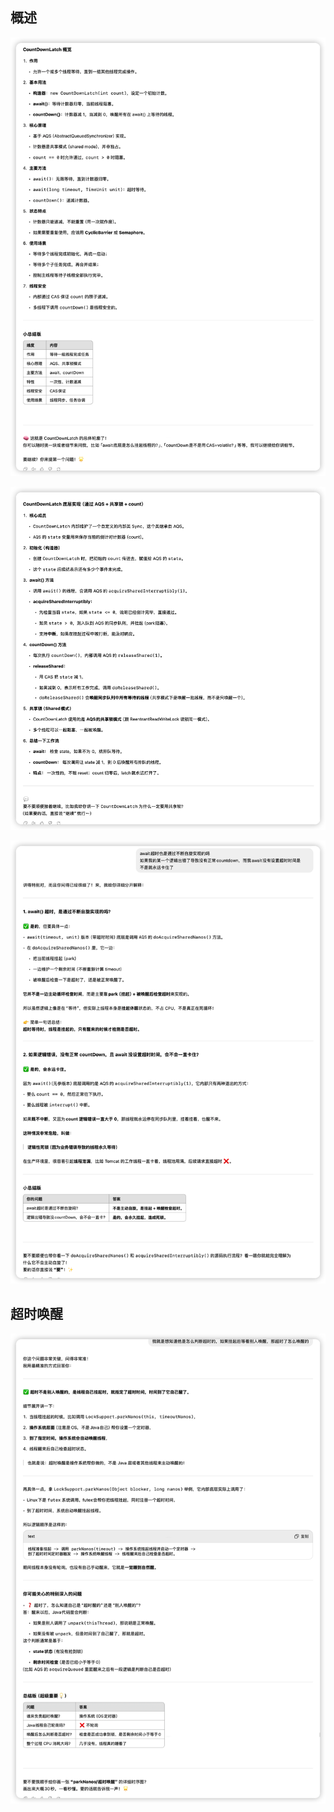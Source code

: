 ## 概述

![image-20250427102125112](image/image-20250427102125112.png)



![image-20250427104732802](image/image-20250427104732802.png)



![image-20250427110455837](image/image-20250427110455837.png)

## 超时唤醒

![image-20250427111734636](image/image-20250427111734636.png)